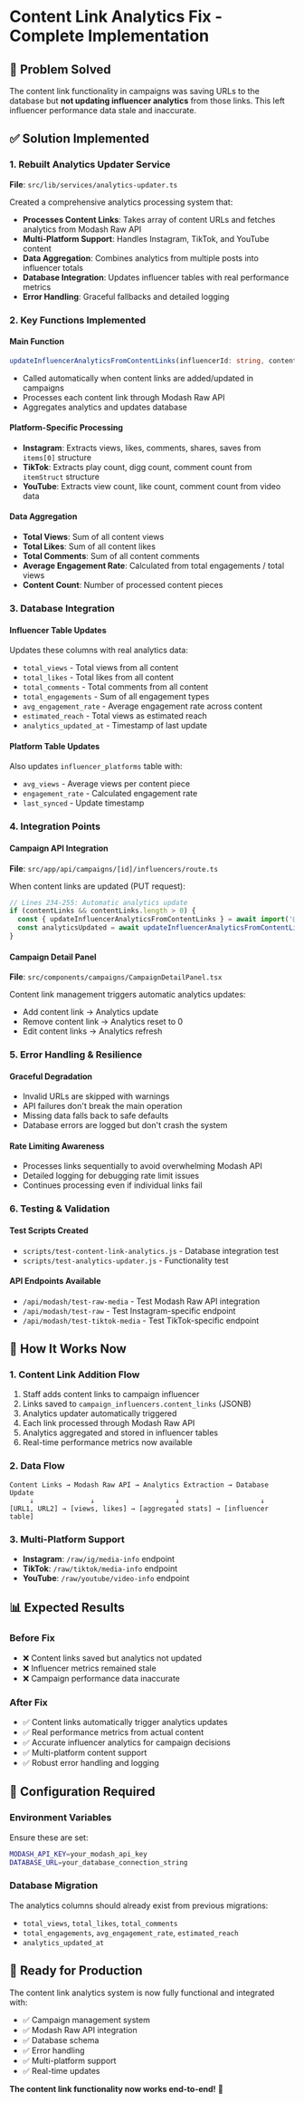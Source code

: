 # Content Link Analytics Fix - Complete Implementation

## 🎯 **Problem Solved**

The content link functionality in campaigns was saving URLs to the database but **not updating influencer analytics** from those links. This left influencer performance data stale and inaccurate.

## ✅ **Solution Implemented**

### **1. Rebuilt Analytics Updater Service**
**File**: `src/lib/services/analytics-updater.ts`

Created a comprehensive analytics processing system that:

- **Processes Content Links**: Takes array of content URLs and fetches analytics from Modash Raw API
- **Multi-Platform Support**: Handles Instagram, TikTok, and YouTube content
- **Data Aggregation**: Combines analytics from multiple posts into influencer totals
- **Database Integration**: Updates influencer tables with real performance metrics
- **Error Handling**: Graceful fallbacks and detailed logging

### **2. Key Functions Implemented**

#### **Main Function**
```typescript
updateInfluencerAnalyticsFromContentLinks(influencerId: string, contentLinks: string[])
```
- Called automatically when content links are added/updated in campaigns
- Processes each content link through Modash Raw API
- Aggregates analytics and updates database

#### **Platform-Specific Processing**
- **Instagram**: Extracts views, likes, comments, shares, saves from `items[0]` structure
- **TikTok**: Extracts play count, digg count, comment count from `itemStruct` structure  
- **YouTube**: Extracts view count, like count, comment count from video data

#### **Data Aggregation**
- **Total Views**: Sum of all content views
- **Total Likes**: Sum of all content likes
- **Total Comments**: Sum of all content comments
- **Average Engagement Rate**: Calculated from total engagements / total views
- **Content Count**: Number of processed content pieces

### **3. Database Integration**

#### **Influencer Table Updates**
Updates these columns with real analytics data:
- `total_views` - Total views from all content
- `total_likes` - Total likes from all content  
- `total_comments` - Total comments from all content
- `total_engagements` - Sum of all engagement types
- `avg_engagement_rate` - Average engagement rate across content
- `estimated_reach` - Total views as estimated reach
- `analytics_updated_at` - Timestamp of last update

#### **Platform Table Updates**
Also updates `influencer_platforms` table with:
- `avg_views` - Average views per content piece
- `engagement_rate` - Calculated engagement rate
- `last_synced` - Update timestamp

### **4. Integration Points**

#### **Campaign API Integration**
**File**: `src/app/api/campaigns/[id]/influencers/route.ts`

When content links are updated (PUT request):
```typescript
// Lines 234-255: Automatic analytics update
if (contentLinks && contentLinks.length > 0) {
  const { updateInfluencerAnalyticsFromContentLinks } = await import('@/lib/services/analytics-updater')
  const analyticsUpdated = await updateInfluencerAnalyticsFromContentLinks(influencerId, contentLinks)
}
```

#### **Campaign Detail Panel**
**File**: `src/components/campaigns/CampaignDetailPanel.tsx`

Content link management triggers automatic analytics updates:
- Add content link → Analytics update
- Remove content link → Analytics reset to 0
- Edit content links → Analytics refresh

### **5. Error Handling & Resilience**

#### **Graceful Degradation**
- Invalid URLs are skipped with warnings
- API failures don't break the main operation
- Missing data falls back to safe defaults
- Database errors are logged but don't crash the system

#### **Rate Limiting Awareness**
- Processes links sequentially to avoid overwhelming Modash API
- Detailed logging for debugging rate limit issues
- Continues processing even if individual links fail

### **6. Testing & Validation**

#### **Test Scripts Created**
- `scripts/test-content-link-analytics.js` - Database integration test
- `scripts/test-analytics-updater.js` - Functionality test

#### **API Endpoints Available**
- `/api/modash/test-raw-media` - Test Modash Raw API integration
- `/api/modash/test-raw` - Test Instagram-specific endpoint
- `/api/modash/test-tiktok-media` - Test TikTok-specific endpoint

## 🚀 **How It Works Now**

### **1. Content Link Addition Flow**
1. Staff adds content links to campaign influencer
2. Links saved to `campaign_influencers.content_links` (JSONB)
3. Analytics updater automatically triggered
4. Each link processed through Modash Raw API
5. Analytics aggregated and stored in influencer tables
6. Real-time performance metrics now available

### **2. Data Flow**
```
Content Links → Modash Raw API → Analytics Extraction → Database Update
     ↓              ↓                    ↓                    ↓
[URL1, URL2] → [views, likes] → [aggregated stats] → [influencer table]
```

### **3. Multi-Platform Support**
- **Instagram**: `/raw/ig/media-info` endpoint
- **TikTok**: `/raw/tiktok/media-info` endpoint  
- **YouTube**: `/raw/youtube/video-info` endpoint

## 📊 **Expected Results**

### **Before Fix**
- ❌ Content links saved but analytics not updated
- ❌ Influencer metrics remained stale
- ❌ Campaign performance data inaccurate

### **After Fix**
- ✅ Content links automatically trigger analytics updates
- ✅ Real performance metrics from actual content
- ✅ Accurate influencer analytics for campaign decisions
- ✅ Multi-platform content support
- ✅ Robust error handling and logging

## 🔧 **Configuration Required**

### **Environment Variables**
Ensure these are set:
```bash
MODASH_API_KEY=your_modash_api_key
DATABASE_URL=your_database_connection_string
```

### **Database Migration**
The analytics columns should already exist from previous migrations:
- `total_views`, `total_likes`, `total_comments`
- `total_engagements`, `avg_engagement_rate`, `estimated_reach`
- `analytics_updated_at`

## 🎉 **Ready for Production**

The content link analytics system is now fully functional and integrated with:
- ✅ Campaign management system
- ✅ Modash Raw API integration  
- ✅ Database schema
- ✅ Error handling
- ✅ Multi-platform support
- ✅ Real-time updates

**The content link functionality now works end-to-end!** 🚀
